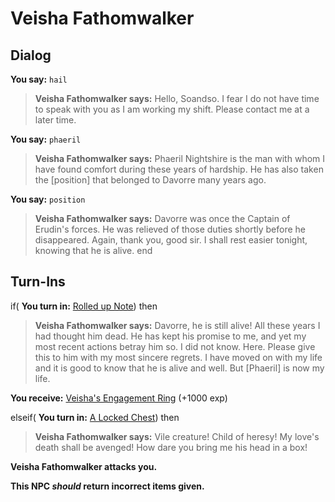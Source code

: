 # Veisha Fathomwalker


## Dialog

**You say:** `hail`



>**Veisha Fathomwalker says:** Hello, Soandso. I fear I do not have time to speak with you as I am working my shift. Please contact me at a later time.

**You say:** `phaeril`



>**Veisha Fathomwalker says:** Phaeril Nightshire is the man with whom I have found comfort during these years of hardship. He has also taken the [position] that belonged to Davorre many years ago.

**You say:** `position`



>**Veisha Fathomwalker says:** Davorre was once the Captain of Erudin's forces. He was relieved of those duties shortly before he disappeared. Again, thank you, good sir. I shall rest easier tonight, knowing that he is alive.
end

## Turn-Ins



if( **You turn in:** [Rolled up Note](/item/12998)) then 


>**Veisha Fathomwalker says:** Davorre, he is still alive! All these years I had thought him dead. He has kept his promise to me, and yet my most recent actions betray him so. I did not know. Here. Please give this to him with my most sincere regrets. I have moved on with my life and it is good to know that he is alive and well. But [Phaeril] is now my life.


 **You receive:**  [Veisha's Engagement Ring](/item/12997) (+1000 exp)

elseif( **You turn in:** [A Locked Chest](/item/12995)) then 


>**Veisha Fathomwalker says:** Vile creature! Child of heresy! My love's death shall be avenged! How dare you bring me his head in a box!


**Veisha Fathomwalker attacks you.**

**This NPC *should* return incorrect items given.**







